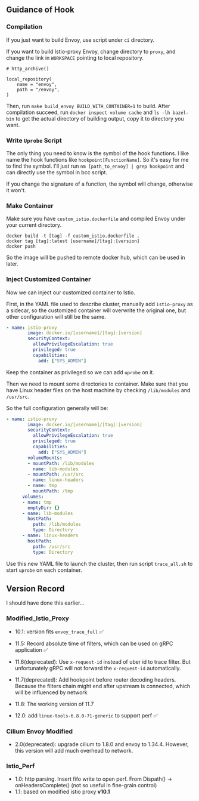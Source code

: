 ## Guidance of Hook

### Compilation

If you just want to build Envoy, use script under `ci` directory.

If you want to build Istio-proxy Envoy, change directory to `proxy`, and change the link in `WORKSPACE` pointing to local repository.

```bazel
# http_archive()

local_repository(
    name = "envoy",
    path = "/envoy",
)
```

Then, run `make build_envoy BUILD_WITH_CONTAINER=1` to build. After compilation succeed, run `docker inspect volume cache` and `ls -lh bazel-bin` to get the actual directory of building output, copy it to directory you want.



### Write `Uprobe` Script

The only thing you need to know is the symbol of the hook functions.  I like name the hook functions like `hookpoint[FunctionName]`. So it's easy for me to find the symbol. I'll just run `nm [path_to_envoy] | grep hookpoint` and can directly use the symbol in bcc script.

If you change the signature of a function, the symbol will change, otherwise it won't.



### Make Container

Make sure you have `custom_istio.dockerfile` and compiled Envoy under your current directory.

```shell
docker build -t [tag] -f custom_istio.dockerfile .
docker tag [tag]:latest [username]/[tag]:[version]
docker push
```

So the image will be pushed to remote docker hub, which can be used in later.



### Inject Customized Container

Now we can inject our customized container to Istio.

First, in the YAML file used to describe cluster, manually add `istio-proxy` as a sidecar, so the customized container will overwrite the original one, but other configuration will still be the same.

```yaml
- name: istio-proxy
        image: docker.io/[username]/[tag]:[version]
        securityContext:
          allowPrivilegeEscalation: true
          privileged: true
          capabilities:
            add: ["SYS_ADMIN"]
```

Keep the container as privileged so we can add `uprobe` on it.

Then we need to mount some directories to container. Make sure that you have Linux header files on the host machine by checking `/lib/modules` and `/usr/src`. 

So the full configuration generally will be:

```yaml
- name: istio-proxy
        image: docker.io/[username]/[tag]:[version]
        securityContext:
          allowPrivilegeEscalation: true
          privileged: true
          capabilities:
            add: ["SYS_ADMIN"]
        volumeMounts:
        - mountPath: /lib/modules
          name: lib-modules
        - mountPath: /usr/src
          name: linux-headers
        - name: tmp
          mountPath: /tmp
      volumes:
      - name: tmp
        emptyDir: {}
      - name: lib-modules
        hostPath:
          path: /lib/modules
          type: Directory
      - name: linux-headers
        hostPath:
          path: /usr/src
          type: Directory
```

Use this new YAML file to launch the cluster, then run script `trace_all.sh` to start `uprobe` on each container.

## Version Record
I should have done this earlier...

### Modified_Istio_Proxy
- 10.1: version fits `envoy_trace_full` ✅
- 11.5: Record absolute time of filters, which can be used on gRPC application ✅
- 11.6(deprecated): Use `x-request-id` instead of uber id to trace filter. But unfortunately gRPC will not forward the `x-request-id` automatically.
- 11.7(deprecated): Add hookpoint before router decoding headers. Because the filters chain might end after upstream is connected, which will be influenced by network
- 11.8: The working version of 11.7

- 12.0: add `linux-tools-6.8.0-71-generic` to support perf ✅

### Cilium Envoy Modified
- 2.0(deprecated): upgrade cilium to 1.8.0 and envoy to 1.34.4. However, this version will add much overhead to network.

### Istio_Perf
- 1.0: http parsing. Insert fifo write to open perf. From Dispath() -> onHeadersComplete() (not so useful in fine-grain control)
- 1.1: based on modified istio proxy **v10.1**
